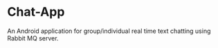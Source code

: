 # Chat-App
An Android application for group/individual real time text chatting using Rabbit MQ server. 
